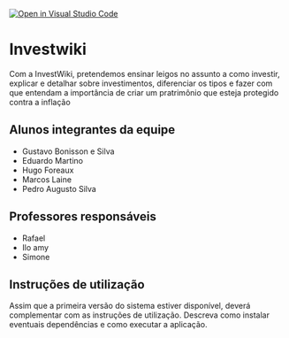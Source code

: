 [![Open in Visual Studio Code](https://classroom.github.com/assets/open-in-vscode-718a45dd9cf7e7f842a935f5ebbe5719a5e09af4491e668f4dbf3b35d5cca122.svg)](https://classroom.github.com/online_ide?assignment_repo_id=10911799&assignment_repo_type=AssignmentRepo)
 # Investwiki
Com a InvestWiki, pretendemos ensinar leigos no assunto a como investir, explicar e detalhar sobre investimentos, diferenciar os tipos e fazer com que entendam a importância de criar um pratrimônio que esteja protegido contra a inflação
## Alunos integrantes da equipe

* Gustavo Bonisson e Silva
* Eduardo Martino
* Hugo Foreaux
* Marcos Laine
* Pedro Augusto Silva

## Professores responsáveis

* Rafael
* Ilo amy
* Simone

## Instruções de utilização

Assim que a primeira versão do sistema estiver disponível, deverá complementar com as instruções de utilização. Descreva como instalar eventuais dependências e como executar a aplicação.
